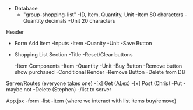 - Database
    - "group-shopping-list"
    -ID, Item, Quantity, Unit
    -Item 80 characters
    -Quantity decimals
    -Unit 20 characters

Header

- Form Add Item
    -Inputs
        -Item
        -Quanity
        -Unit
    -Save Button

- Shopping List Section
    -Title
    -Reset/Clear buttons

    -Item Components 
        -Item
        -Quantity
        -Unit
        -Buy Button
            -Remove button show purchased
            -Conditional Render
        -Remove Button
            -Delete from DB

Server/Routes (everyone takes one)
    -[x] Get (ALex)
    -[x] Post (Chris)
    -Put - maybe not
    -Delete (Stephen)
    -/list to server

App.jsx
    -form
    -list
    -item (where we interact with list items buy/remove)




